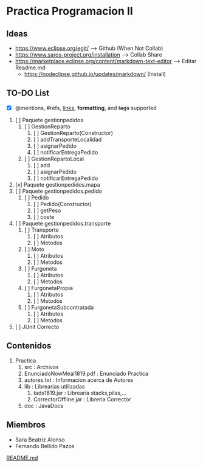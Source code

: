 # Practica Programacion II
## Ideas
+ https://www.eclipse.org/egit/ --> Github (When Not Collab)
+ https://www.saros-project.org/installation  --> Collab Share
+ https://marketplace.eclipse.org/content/markdown-text-editor --> Editar Readme.md
	+ https://nodeclipse.github.io/updates/markdown/ (Install)

## TO-DO List
- [x] @mentions, #refs, [links](), **formatting**, and <del>tags</del> supported
1. [ ] Paquete gestionpedidos
   1. [ ] GestionReparto
      1. [ ] GestionReparto(Constructor)
      1. [ ] addTransporteLocalidad
      1. [ ] asignarPedido
      1. [ ] notificarEntregaPedido
   1. [ ] GestionRepartoLocal
      1. [ ] add
      1. [ ] asignarPedido
      1. [ ] notificarEntregaPedido
1. [x] Paquete gestionpedidos.mapa
1. [ ] Paquete gestionpedidos.pedido
   1. [ ] Pedido
      1. [ ] Pedido(Constructor)
      1. [ ] getPeso
      1. [ ] coste          
1. [ ] Paquete gestionpedidos.transporte
   1. [ ] Transporte
      1. [ ] Atributos
      1. [ ] Metodos
   1. [ ] Moto
      1. [ ] Atributos
      1. [ ] Metodos
   1. [ ] Furgoneta
      1. [ ] Atributos
      1. [ ] Metodos
   1. [ ] FurgonetaPropia
      1. [ ] Atributos
      1. [ ] Metodos
   1. [ ] FurgonetaSubcontratada
      1. [ ] Atributos
      1. [ ] Metodos 
1. [ ] JUnit Correcto 


## Contenidos
1. Practica
   1. src : Archivos 
   1. EnunciadoNowMeal1819.pdf : Enunciado Practica
   1. autores.txt : Informacion acerca de Autores
   1. lib : Librearias utilizadas
      1. tads1819.jar : Librearia stacks,pilas,...
      1. CorrectorOffline.jar : Libreria Corrector
   1. doc : JavaDocs

## Miembros
* Sara Beatriz Alonso 
* Fernando Bellido Pazos


[README.md](https://github.com/adam-p/markdown-here/wiki/Markdown-Cheatsheet) 
